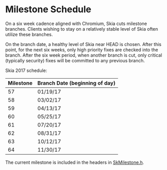 Milestone Schedule
==================

On a six week cadence aligned with Chromium, Skia cuts milestone branches.
Clients wishing to stay on a relatively stable level of Skia often utilize these
branches.

On the branch date, a healthy level of Skia near HEAD is chosen.  After this
point, for the next six weeks, only high priority fixes are checked into the branch.
After the six week period, when another branch is cut, only critical (typically
security) fixes will be committed to any previous branch.

Skia 2017 schedule:

  Milestone | Branch Date (beginning of day)
  ----------|-------------------------------
  57        | 01/19/17
  58        | 03/02/17
  59        | 04/13/17
  60        | 05/25/17
  61        | 07/20/17
  62        | 08/31/17
  63        | 10/12/17
  64        | 11/30/17

The current milestone is included in the headers in
[SkMilestone.h](https://skia.googlesource.com/skia/+/master/include/core/SkMilestone.h).
